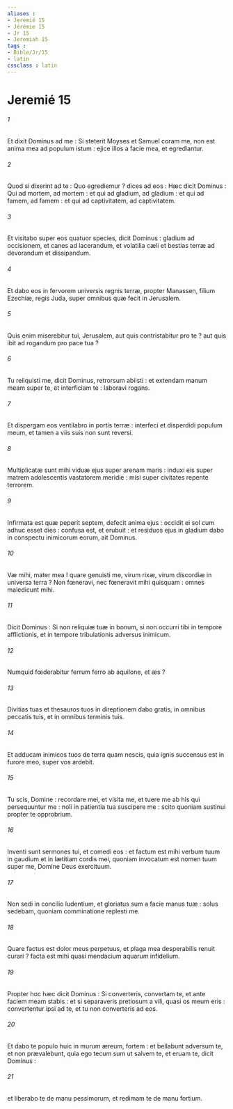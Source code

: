 ```yaml
---
aliases : 
- Jeremié 15
- Jérémie 15
- Jr 15
- Jeremiah 15
tags : 
- Bible/Jr/15
- latin
cssclass : latin
---
```


# Jeremié 15

###### 1
Et dixit Dominus ad me : Si steterit Moyses et Samuel coram me, non est anima mea ad populum istum : ejice illos a facie mea, et egrediantur.
###### 2
Quod si dixerint ad te : Quo egrediemur ? dices ad eos : Hæc dicit Dominus : Qui ad mortem, ad mortem : et qui ad gladium, ad gladium : et qui ad famem, ad famem : et qui ad captivitatem, ad captivitatem.
###### 3
Et visitabo super eos quatuor species, dicit Dominus : gladium ad occisionem, et canes ad lacerandum, et volatilia cæli et bestias terræ ad devorandum et dissipandum.
###### 4
Et dabo eos in fervorem universis regnis terræ, propter Manassen, filium Ezechiæ, regis Juda, super omnibus quæ fecit in Jerusalem.
###### 5
Quis enim miserebitur tui, Jerusalem, aut quis contristabitur pro te ? aut quis ibit ad rogandum pro pace tua ?
###### 6
Tu reliquisti me, dicit Dominus, retrorsum abiisti : et extendam manum meam super te, et interficiam te : laboravi rogans.
###### 7
Et dispergam eos ventilabro in portis terræ : interfeci et disperdidi populum meum, et tamen a viis suis non sunt reversi.
###### 8
Multiplicatæ sunt mihi viduæ ejus super arenam maris : induxi eis super matrem adolescentis vastatorem meridie : misi super civitates repente terrorem.
###### 9
Infirmata est quæ peperit septem, defecit anima ejus : occidit ei sol cum adhuc esset dies : confusa est, et erubuit : et residuos ejus in gladium dabo in conspectu inimicorum eorum, ait Dominus.
###### 10
Væ mihi, mater mea ! quare genuisti me, virum rixæ, virum discordiæ in universa terra ? Non fœneravi, nec fœneravit mihi quisquam : omnes maledicunt mihi.
###### 11
Dicit Dominus : Si non reliquiæ tuæ in bonum, si non occurri tibi in tempore afflictionis, et in tempore tribulationis adversus inimicum.
###### 12
Numquid fœderabitur ferrum ferro ab aquilone, et æs ?
###### 13
Divitias tuas et thesauros tuos in direptionem dabo gratis, in omnibus peccatis tuis, et in omnibus terminis tuis.
###### 14
Et adducam inimicos tuos de terra quam nescis, quia ignis succensus est in furore meo, super vos ardebit.
###### 15
Tu scis, Domine : recordare mei, et visita me, et tuere me ab his qui persequuntur me : noli in patientia tua suscipere me : scito quoniam sustinui propter te opprobrium.
###### 16
Inventi sunt sermones tui, et comedi eos : et factum est mihi verbum tuum in gaudium et in lætitiam cordis mei, quoniam invocatum est nomen tuum super me, Domine Deus exercituum.
###### 17
Non sedi in concilio ludentium, et gloriatus sum a facie manus tuæ : solus sedebam, quoniam comminatione replesti me.
###### 18
Quare factus est dolor meus perpetuus, et plaga mea desperabilis renuit curari ? facta est mihi quasi mendacium aquarum infidelium.
###### 19
Propter hoc hæc dicit Dominus : Si converteris, convertam te, et ante faciem meam stabis : et si separaveris pretiosum a vili, quasi os meum eris : convertentur ipsi ad te, et tu non converteris ad eos.
###### 20
Et dabo te populo huic in murum æreum, fortem : et bellabunt adversum te, et non prævalebunt, quia ego tecum sum ut salvem te, et eruam te, dicit Dominus :
###### 21
et liberabo te de manu pessimorum, et redimam te de manu fortium.
